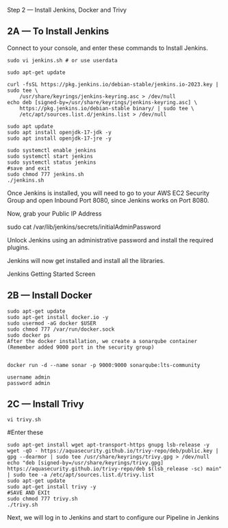 Step 2 — Install Jenkins, Docker and Trivy

## 2A — To Install Jenkins

Connect to your console, and enter these commands to Install Jenkins.

```
sudo vi jenkins.sh # or use userdata 
```


```
sudo apt-get update

curl -fsSL https://pkg.jenkins.io/debian-stable/jenkins.io-2023.key | sudo tee \
    /usr/share/keyrings/jenkins-keyring.asc > /dev/null
echo deb [signed-by=/usr/share/keyrings/jenkins-keyring.asc] \
    https://pkg.jenkins.io/debian-stable binary/ | sudo tee \
    /etc/apt/sources.list.d/jenkins.list > /dev/null

sudo apt update
sudo apt install openjdk-17-jdk -y
sudo apt install openjdk-17-jre -y

sudo systemctl enable jenkins
sudo systemctl start jenkins
sudo systemctl status jenkins
#save and exit
sudo chmod 777 jenkins.sh
./jenkins.sh
```


Once Jenkins is installed, you will need to go to your AWS EC2 Security Group and open Inbound Port 8080, since Jenkins works on Port 8080.



Now, grab your Public IP Address


<EC2 Public IP Address:8080>


sudo cat /var/lib/jenkins/secrets/initialAdminPassword


Unlock Jenkins using an administrative password and install the required plugins.



Jenkins will now get installed and install all the libraries.



Jenkins Getting Started Screen



## 2B — Install Docker

```
sudo apt-get update
sudo apt-get install docker.io -y
sudo usermod -aG docker $USER
sudo chmod 777 /var/run/docker.sock 
sudo docker ps
After the docker installation, we create a sonarqube container (Remember added 9000 port in the security group)

```

```

docker run -d --name sonar -p 9000:9000 sonarqube:lts-community

```


```
username admin
password admin

```



## 2C — Install Trivy

```
vi trivy.sh

```


#Enter these
```
sudo apt-get install wget apt-transport-https gnupg lsb-release -y
wget -qO - https://aquasecurity.github.io/trivy-repo/deb/public.key | gpg --dearmor | sudo tee /usr/share/keyrings/trivy.gpg > /dev/null
echo "deb [signed-by=/usr/share/keyrings/trivy.gpg] https://aquasecurity.github.io/trivy-repo/deb $(lsb_release -sc) main" | sudo tee -a /etc/apt/sources.list.d/trivy.list
sudo apt-get update
sudo apt-get install trivy -y
#SAVE AND EXIt
sudo chmod 777 trivy.sh
./trivy.sh

```
Next, we will log in to Jenkins and start to configure our Pipeline in Jenkins
